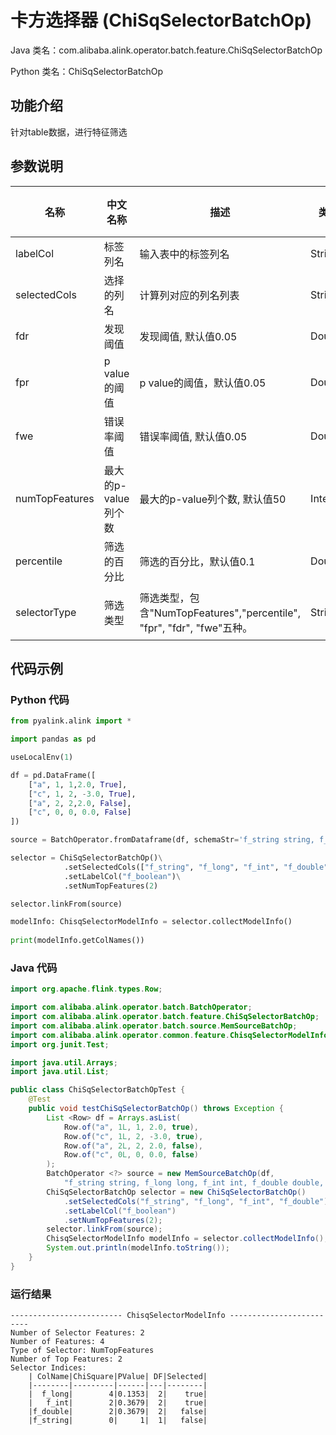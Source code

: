 # 卡方选择器 (ChiSqSelectorBatchOp)
Java 类名：com.alibaba.alink.operator.batch.feature.ChiSqSelectorBatchOp

Python 类名：ChiSqSelectorBatchOp


## 功能介绍

针对table数据，进行特征筛选

## 参数说明

| 名称 | 中文名称 | 描述 | 类型 | 是否必须？ | 取值范围 | 默认值 |
| --- | --- | --- | --- | --- | --- | --- |
| labelCol | 标签列名 | 输入表中的标签列名 | String | ✓ |  |  |
| selectedCols | 选择的列名 | 计算列对应的列名列表 | String[] | ✓ |  |  |
| fdr | 发现阈值 | 发现阈值, 默认值0.05 | Double |  |  | 0.05 |
| fpr | p value的阈值 | p value的阈值，默认值0.05 | Double |  |  | 0.05 |
| fwe | 错误率阈值 | 错误率阈值, 默认值0.05 | Double |  |  | 0.05 |
| numTopFeatures | 最大的p-value列个数 | 最大的p-value列个数, 默认值50 | Integer |  |  | 50 |
| percentile | 筛选的百分比 | 筛选的百分比，默认值0.1 | Double |  |  | 0.1 |
| selectorType | 筛选类型 | 筛选类型，包含"NumTopFeatures","percentile", "fpr", "fdr", "fwe"五种。 | String |  | "NumTopFeatures", "PERCENTILE", "FPR", "FDR", "FWE" | "NumTopFeatures" |


## 代码示例
### Python 代码
```python
from pyalink.alink import *

import pandas as pd

useLocalEnv(1)

df = pd.DataFrame([
    ["a", 1, 1,2.0, True],
    ["c", 1, 2, -3.0, True],
    ["a", 2, 2,2.0, False],
    ["c", 0, 0, 0.0, False]
])

source = BatchOperator.fromDataframe(df, schemaStr='f_string string, f_long long, f_int int, f_double double, f_boolean boolean')

selector = ChiSqSelectorBatchOp()\
            .setSelectedCols(["f_string", "f_long", "f_int", "f_double"])\
            .setLabelCol("f_boolean")\
            .setNumTopFeatures(2)

selector.linkFrom(source)

modelInfo: ChisqSelectorModelInfo = selector.collectModelInfo()
        
print(modelInfo.getColNames())


```
### Java 代码
```java
import org.apache.flink.types.Row;

import com.alibaba.alink.operator.batch.BatchOperator;
import com.alibaba.alink.operator.batch.feature.ChiSqSelectorBatchOp;
import com.alibaba.alink.operator.batch.source.MemSourceBatchOp;
import com.alibaba.alink.operator.common.feature.ChisqSelectorModelInfo;
import org.junit.Test;

import java.util.Arrays;
import java.util.List;

public class ChiSqSelectorBatchOpTest {
	@Test
	public void testChiSqSelectorBatchOp() throws Exception {
		List <Row> df = Arrays.asList(
			Row.of("a", 1L, 1, 2.0, true),
			Row.of("c", 1L, 2, -3.0, true),
			Row.of("a", 2L, 2, 2.0, false),
			Row.of("c", 0L, 0, 0.0, false)
		);
		BatchOperator <?> source = new MemSourceBatchOp(df,
			"f_string string, f_long long, f_int int, f_double double, f_boolean boolean");
		ChiSqSelectorBatchOp selector = new ChiSqSelectorBatchOp()
			.setSelectedCols("f_string", "f_long", "f_int", "f_double")
			.setLabelCol("f_boolean")
			.setNumTopFeatures(2);
		selector.linkFrom(source);
		ChisqSelectorModelInfo modelInfo = selector.collectModelInfo();
		System.out.println(modelInfo.toString());
	}
}
```

### 运行结果

```
------------------------- ChisqSelectorModelInfo -------------------------
Number of Selector Features: 2
Number of Features: 4
Type of Selector: NumTopFeatures
Number of Top Features: 2
Selector Indices: 
    | ColName|ChiSquare|PValue| DF|Selected|
    |--------|---------|------|---|--------|
    |  f_long|        4|0.1353|  2|    true|
    |   f_int|        2|0.3679|  2|    true|
    |f_double|        2|0.3679|  2|   false|
    |f_string|        0|     1|  1|   false|
```



